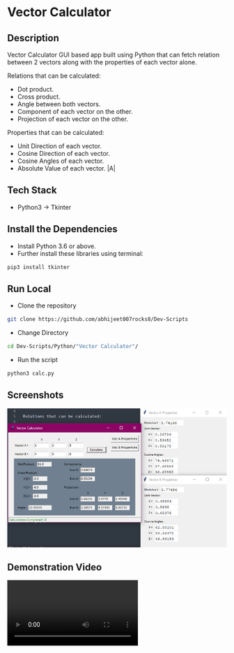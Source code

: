 # Vector Calculator

## Description

Vector Calculator GUI based app built using Python that can fetch relation between 2 vectors along with the properties of each vector alone.

Relations that can be calculated:

* Dot product.
* Cross product.
* Angle between both vectors.
* Component of each vector on the other.
* Projection of each vector on the other.

Properties that can be calculated:

* Unit Direction of each vector.
* Cosine Direction of each vector.
* Cosine Angles of each vector.
* Absolute Value of each vector. |A|

## Tech Stack

* Python3 -> Tkinter

## Install the Dependencies

* Install Python 3.6 or above.
* Further install these libraries using terminal:

```bash
pip3 install tkinter
```

## Run Local

* Clone the repository

```bash
git clone https://github.com/abhijeet007rocks8/Dev-Scripts
```

* Change Directory

```bash
cd Dev-Scripts/Python/"Vector Calculator"/
```

* Run the script

```bash
python3 calc.py
```

## Screenshots

![image](./documents/Capture.PNG)

## Demonstration Video

![video](./documents/explanation.mp4)
